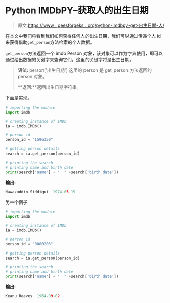 # Python IMDbPY–获取人的出生日期

> 原文:[https://www . geesforgeks . org/python-imdbpy-get-出生日期-人/](https://www.geeksforgeeks.org/python-imdbpy-getting-birth-date-of-person/)

在本文中我们将看到我们如何获得任何人的出生日期，我们可以通过传递个人 id 来获得借助`get_person`方法检索的个人数据。

`get_person`方法返回一个 imdb Person 对象，该对象可以作为字典使用，即可以通过给出数据的关键字来查询它们，这里的关键字将是出生日期。

> **语法:** person['出生日期']
> 这里的 person 是 get_person 方法返回的 person 对象。
> 
> **返回:**返回出生日期字符串。

下面是实现。

```py
# importing the module
import imdb

# creating instance of IMDb
ia = imdb.IMDb()

# person id
person_id = "1596350"

# getting person details
search = ia.get_person(person_id)

# printing the search 
# printing name and birth date
print(search['name'] + "  " +search['birth date'])
```

**输出:**

```py
Nawazuddin Siddiqui  1974-05-19
```

另一个例子

```py
# importing the module
import imdb

# creating instance of IMDb
ia = imdb.IMDb()

# person id
person_id = "0000206"

# getting person details
search = ia.get_person(person_id)

# printing the search 
# printing name and birth date
print(search['name'] + "  " +search['birth date'])
```

**输出:**

```py
Keanu Reeves  1964-09-02
```